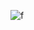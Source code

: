 ![f](https://user-images.githubusercontent.com/101275346/210454411-b5df90a9-9eb8-45e2-b33c-caec8eb4cb3e.png)
